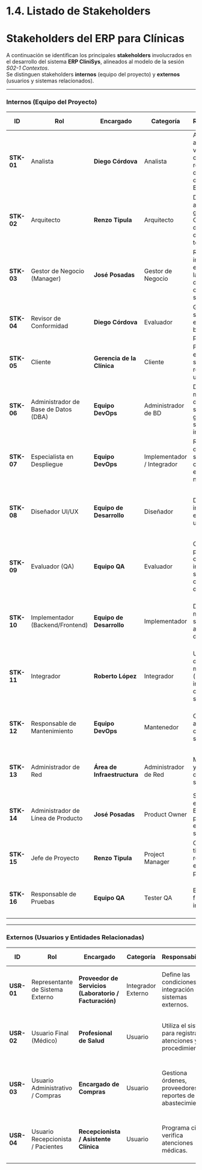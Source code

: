 # 1.4. Listado de Stakeholders

# Stakeholders del ERP para Clínicas

A continuación se identifican los principales **stakeholders** involucrados en el desarrollo del sistema **ERP CliniSys**, alineados al modelo de la sesión *S02-1 Contextos*.  
Se distinguen stakeholders **internos** (equipo del proyecto) y **externos** (usuarios y sistemas relacionados).

---

### Internos (Equipo del Proyecto)

| ID | Rol | Encargado | Categoría | Responsabilidad | Interés en la Arquitectura |
|----|------|------------|------------|-----------------|----------------------------|
| **STK-01** | Analista | **Diego Córdova** | Analista | Analiza la arquitectura y verifica que cumpla con los requerimientos de calidad definidos para el ERP. | Analizar la satisfacción de los atributos de calidad y la coherencia con los objetivos funcionales. |
| **STK-02** | Arquitecto | **Renzo Tipula** | Arquitecto | Diseña la arquitectura general del ERP CliniSys y documenta las decisiones técnicas. | Asegurar que la arquitectura cumpla los objetivos de escalabilidad, seguridad y mantenibilidad. |
| **STK-03** | Gestor de Negocio (Manager) | **José Posadas** | Gestor de Negocio | Representa los intereses estratégicos de la clínica y define los objetivos del sistema. | Entender cómo la arquitectura permite alcanzar las metas del negocio. |
| **STK-04** | Revisor de Conformidad | **Diego Córdova** | Evaluador | Garantiza que el sistema cumpla estándares y buenas prácticas. | Asegurar que las implementaciones sigan las prescripciones de la arquitectura. |
| **STK-05** | Cliente | **Gerencia de la Clínica** | Cliente | Paga y valida la entrega del sistema, representando al usuario final. | Asegurar que se entregue la funcionalidad y calidad acordada. |
| **STK-06** | Administrador de Base de Datos (DBA) | **Equipo DevOps** | Administrador de BD | Diseña y mantiene la base de datos del sistema, garantizando seguridad e integridad. | Entender cómo los datos se crean, actualizan y optimizan para cumplir objetivos de calidad. |
| **STK-07** | Especialista en Despliegue | **Equipo DevOps** | Implementador / Integrador | Realiza el despliegue del sistema y configura los entornos necesarios. | Entender qué componentes se instalan, dónde y con qué dependencias. |
| **STK-08** | Diseñador UI/UX | **Equipo de Desarrollo** | Diseñador | Diseña las interfaces y la experiencia de usuario del ERP. | Comprender cómo la arquitectura se traduce en usabilidad y consistencia visual. |
| **STK-09** | Evaluador (QA) | **Equipo QA** | Evaluador | Conduce pruebas de calidad e integración sobre los componentes desarrollados. | Evaluar si la arquitectura cumple los atributos de rendimiento y confiabilidad. |
| **STK-10** | Implementador (Backend/Frontend) | **Equipo de Desarrollo** | Implementador | Desarrolla los módulos siguiendo la arquitectura definida. | Entender las restricciones y libertades técnicas para mantener coherencia arquitectónica. |
| **STK-11** | Integrador | **Roberto López** | Integrador | Une los diferentes módulos (pacientes, inventario, compras, seguridad). | Asegurar que la arquitectura facilite la integración modular. |
| **STK-12** | Responsable de Mantenimiento | **Equipo DevOps** | Mantenedor | Corrige errores y aplica mejoras continuas al sistema ERP. | Comprender el impacto de los cambios y garantizar continuidad operativa. |
| **STK-13** | Administrador de Red | **Área de Infraestructura** | Administrador de Red | Mantiene la red y el hardware donde opera el sistema. | Determinar la carga de red y patrones de uso para optimizar disponibilidad. |
| **STK-14** | Administrador de Línea de Producto | **José Posadas** | Product Owner | Supervisa la evolución del ERP como producto escalable y sostenible. | Garantizar que la arquitectura permita evolución e incorporación de nuevos módulos. |
| **STK-15** | Jefe de Proyecto | **Renzo Tipula** | Project Manager | Coordina tiempos, recursos y entregas del proyecto. | Alinear la arquitectura con el cronograma y los objetivos técnicos. |
| **STK-16** | Responsable de Pruebas | **Equipo QA** | Tester QA | Ejecuta pruebas funcionales y de integración. | Verificar que la arquitectura facilite la validación de los módulos. |

---

### Externos (Usuarios y Entidades Relacionadas)

| ID | Rol | Encargado | Categoría | Responsabilidad | Interés en la Arquitectura |
|----|------|------------|------------|-----------------|----------------------------|
| **USR-01** | Representante de Sistema Externo | **Proveedor de Servicios (Laboratorio / Facturación)** | Integrador Externo | Define las condiciones de integración con sistemas externos. | Que la arquitectura permita interoperabilidad segura y confiable. |
| **USR-02** | Usuario Final (Médico) | **Profesional de Salud** | Usuario | Utiliza el sistema para registrar atenciones y procedimientos. | Que la arquitectura garantice usabilidad y velocidad de respuesta. |
| **USR-03** | Usuario Administrativo / Compras | **Encargado de Compras** | Usuario | Gestiona órdenes, proveedores y reportes de abastecimiento. | Que la arquitectura asegure integridad de datos y consistencia transaccional. |
| **USR-04** | Usuario Recepcionista / Pacientes | **Recepcionista / Asistente Clínica** | Usuario | Programa citas y verifica atenciones médicas. | Que la arquitectura sea simple, accesible y siempre disponible. |